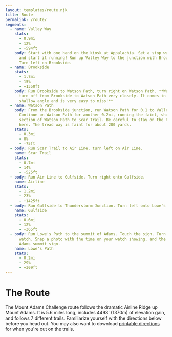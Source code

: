 ```yaml
---
layout: templates/route.njk
title: Route
permalink: /route/
segments:
  - name: Valley Way
    stats:
      - 0.9mi
      - 12%
      - +594ft
    body: Start with one hand on the kiosk at Appalachia. Set a stop watch to zero
      and start it running! Run up Valley Way to the junction with Brookside.
      Turn left on Brookside.
  - name: Brookside
    stats:
      - 1.7mi
      - 15%
      - +1350ft
    body: Run Brookside to Watson Path, turn right on Watson Path. **Watch for the
      turn off from Brookside to Watson Path very closely. It comes in at a
      shallow angle and is very easy to miss!**
  - name: Watson Path
    body: From the Brookside junction, run Watson Path for 0.1 to Valley Way.
      Continue on Watson Path for another 0.2mi, running the faint, short
      section of Watson Path to Scar Trail. Be careful to stay on the trail
      here. The tread way is faint for about 200 yards.
    stats:
      - 0.3mi
      - 0%
      - -75ft
  - body: Run Scar Trail to Air Line, turn left on Air Line.
    name: Scar Trail
    stats:
      - 0.7mi
      - 14%
      - +525ft
  - body: Run Air Line to Gulfside. Turn right onto Gulfside.
    name: Airline
    stats:
      - 1.2mi
      - 23%
      - +1425ft
  - body: Run Gulfside to Thunderstorm Junction. Turn left onto Lowe's Path.
    name: Gulfside
    stats:
      - 0.6mi
      - 12%
      - +365ft
  - body: Run Lowe's Path to the summit of Adams. Touch the sign. Turn off your stop
      watch. Snap a photo with the time on your watch showing, and the Mount
      Adams summit sign.
    name: Lowe's Path
    stats:
      - 0.2mi
      - 29%
      - +309ft
---
```

# The Route

The Mount Adams Challenge route follows the dramatic Airline Ridge up Mount Adams. It is 5.6 miles long, includes 4493' (1370m) of elevation gain, and follows 7 different trails. Familiarize yourself with the directions below before you head out. You may also want to download [printable directions](/assets/mac-directions-with-profile.pdf) for when you're out on the trails.